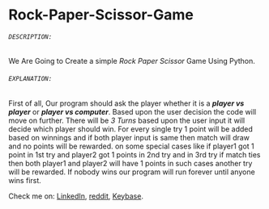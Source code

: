 # Rock-Paper-Scissor-Game

###### ```DESCRIPTION:```
   We Are Going to Create a simple *Rock Paper Scissor* Game Using Python.
   
###### ```EXPLANATION:```
   First of all, Our program should ask the player whether it is a ***player vs player*** or ***player vs computer***. Based upon the user decision the code will move on further. There will be *3 Turns* based upon the user input it will decide which player should win. For every single try 1 point will be added based on winnings and if both player input is same then match will draw and no points will be rewarded. on some special cases like if player1 got 1 point in 1st try and player2 got 1 points in 2nd try and in 3rd try if match ties then both player1 and player2 will have 1 points in such cases another try will be rewarded. If nobody wins our program will run forever until anyone wins first.
                                                                                                               

   Check me on: [LinkedIn](https://www.linkedin.com/in/its-me-shanmuga-raj/), [reddit](https://www.reddit.com/user/Shanmuga-raj), [Keybase](https://keybase.io/shanmugaraj).
